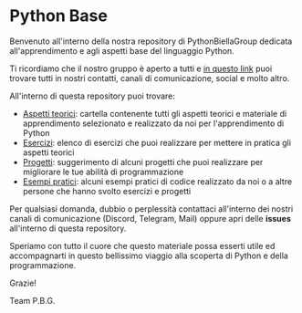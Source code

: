 # Python Base

Benvenuto all'interno della nostra repository di PythonBiellaGroup dedicata all'apprendimento e agli aspetti base del linguaggio Python.

Ti ricordiamo che il nostro gruppo è aperto a tutti e [in questo link](https://linktr.ee/PythonBiellaGroup) puoi trovare tutti in nostri contatti, canali di comunicazione, social e molto altro.

All'interno di questa repository puoi trovare: 

- [Aspetti teorici](teoria/): cartella contenente tutti gli aspetti teorici e materiale di apprendimento selezionato e realizzato da noi per l'apprendimento di Python
- [Esercizi](esercizi/): elenco di esercizi che puoi realizzare per mettere in pratica gli aspetti teorici
- [Progetti](progetti/): suggerimento di alcuni progetti che puoi realizzare per migliorare le tue abilità di programmazione
- [Esempi pratici](esempi/): alcuni esempi pratici di codice realizzato da noi o a altre persone che hanno svolto esercizi e progetti

Per qualsiasi domanda, dubbio o perplessità contattaci all'interno dei nostri canali di comunicazione (Discord, Telegram, Mail) oppure apri delle **issues** all'interno di questa repository.

Speriamo con tutto il cuore che questo materiale possa esserti utile ed accompagnarti in questo bellissimo viaggio alla scoperta di Python e della programmazione.

Grazie!

Team P.B.G.
